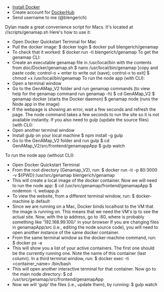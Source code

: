 * [Install Docker](https://docs.docker.com/engine/installation/mac/)
* Create account for [DockerHub](https://hub.docker.com/)
* Send username to me (@blengerich)

Dylan made a great convenience script for Macs. It's located at //scripts/genamap.sh
Here's how to use it:
* Open Docker Quickstart Terminal for Mac
* Pull the docker image:
   $ docker login
   $ docker pull blengerich/genamap
* To check that it worked:
   $ docker run -ti blengerich/genamap
To get the genamap CLI:
* Create an executable genamap file in /usr/local/bin with the contents from doc/Docker/genamap.sh
  $ nano /usr/local/bin/genamap
  [copy and paste code; control-o + enter to write out (save); control-x to exit]
  $ chmod +x /usr/local/bin/genamap
To run the node app (with CLI):
* Open a terminal window
* Go to the GenAMap_V2 folder and run genamap commands (to view help for the genamap command run genamap -h)
  $ cd GenAMap_V2
  $ genamap docker            (starts the Docker daemon)
  $ genamap node              (runs the Node app in the image)
* If the webpage is showing an error, wait a few seconds and refresh the page. The node command takes a few seconds to run the site so it is not available instantly.
If you also need to gulp (update the source files) (with CLI):
* Open another terminal window
* Install gulp on your local machine
  $ npm install -g gulp
* Go to the GenAMap_V2 folder and run gulp
  $ cd GenAMap_V2/src/frontend/genamappApp
  $ gulp watch

To run the node app (without CLI):
* Open Docker Quickstart Terminal
* From the root directory (Genamap_V2), run:
   $ docker run -ti -p 80:3000 -v ${PWD}:/usr/src/genamap blengerich/genamap
* This will create a local image of the docker container. Now we will need to run the node app:
  $ cd /usr/src/genamap/frontend/genamapApp
  $ nodemon -L webapp.js
* To view the website, from a different terminal window, run:
  $ docker-machine ip default
* Since we are running on a Mac, Docker binds localhost to the VM that the image is running on. This means that we need the VM's ip to see the actual site. Now, with the ip address, go to <ip>:80, where <ip> is probably something like '192.168.99.100/' in your browser
If you are changing files in genamapApp/src (i.e., editing the node source code), you will need to open another instance of the same docker container.
* From the same terminal window as the docker-machine command, run:
  $ docker ps -a
* This will show you a list of your active containers. The first one should be the currently running one. Note the name of this container (last column). In a third terminal window, run:
  $ docker exec -ti <container_name> /bin/bash
* This will open another interactive terminal for that container. Now go to the main node directory:
  $ cd /usr/src/genamap/src/frontend/genamapApp
* Now we will 'gulp' the files (i.e., update them), by running:
  $ gulp watch
